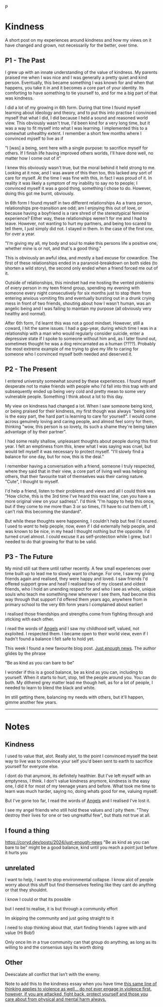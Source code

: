 P
# Kindness
A short post on my experiences around kindness and how my views on it have changed and grown, not necessarily for the better, over time.

## P1 - The Past
I grew up with an innate understanding of the value of kindness. My parents praised me when I was nice and I was generally a pretty quiet and kind person. Eventually, this became something I was known for and when that happens, you take it in and it becomes a core part of your identity. Its comforting to have something to tie yourself to, and for me a big part of that was kindness.

I did a lot of my growing in 6th form. During that time I found myself learning about ideology and theory, and to put this into practise I convinced myself that what I did, I did because I held a sound and reasoned world view. This obviously wasn't true, I'd been kind for a very long time, but it was a way to fit myself into what I was learning. I implemented this to a somewhat unhealthy extent.
I remember a short few months where I convinced myself to live as if 

"I [was] a being, sent here with a single purpose: to sacrifice myself for others. If I finish life having improved others worlds, I'll have done well, no matter how I come out of it"

I knew this obviously wasn't true, but the moral behind it held strong to me. Looking at it now, and I was aware of this then too, this lacked any sort of care for myself. At the time I was fine with this, in fact I was proud of it. In reality it was likely a symptom of my inability to say no to people; I convinced myself it was a good thing, something I chose to do. However, doing this got me burnt, obviously.

In 6th form I found myself in two different relationships As a trans person, relationships pre-transition are odd; am I enjoying this out of love, or because having a boyfriend is a rare shred of the stereotypical feminine experience? Either way, these relationships weren't for me and I had to leave. However, not wanting to hurt my partners, and being too scared to tell them, I just simply did not. I stayed in them. In the case of the first one, for over a year.

"I'm giving my all, my body and soul to make this persons life a positive one, whether mine is or not, and that's a good thing."

This is obviously an awful idea, and mostly a bad excuse for cowardice. The first of these relationships ended in a paranoid-breakdown on both sides (to shorten a wild story), the second only ended when a friend forced me out of it.

Outside of relationships, this mindset had me hosting the vented problems of every person in my teen friend group, spending my evening with someone every night consecutively for six months just to stop them from entering anxious vomiting fits and eventually bursting out in a drunk crying mess in front of two friends, shouting about how I wasn't human, was an angelic being and I was failing to maintain my purpose (all obviously very healthy and normal).

After 6th form, I'd learnt this was not a good mindset. However, still a coward, I hit the same issues. I had a gap-year, during which time I was in a relationship with a man who would regularly consider suicide, enter a depressive state if I spoke to someone without him and, as I later found out, sometimes thought he was a dog reincarnated as a human (????). Probably the most extreme example of me trying to give my life to caring for someone who I convinced myself both needed and deserved it.

## P2 - The Present
I entered university somewhat soured by these experiences. I found myself desperate not to make friends with people who I'd fall into this trap with and subsequently ended up being very cold and pretty mean to some very vulnerable people. Something I think about a lot to this day.

My view on kindness had changed a lot. When I saw someone being kind, or being praised for their kindness, my first though was always "being kind is the easy part, the hard part is learning to care for yourself". I would come across genuinely loving and caring people, and almost feel sorry for them, thinking "wow, this person is so lovely, its such a shame they're being taken advantage of by their partner".

I had some really shallow, unpleasant thoughts about people during this first year. I felt an emptiness from this, knew what I was saying was cruel, but would tell myself it was necessary to protect myself. "I'll slowly find a balance for one day, but for now, this is the deal."

I remember having a conversation with a friend, someone I truly respected, where they said that in their view, a core part of living well was helping others, that their favourite trait of themselves was their caring nature. "Cute", I thought to myself.

I'd help a friend, listen to their problems and views and all I could think was "How cliche, this is the 3rd time I've heard this exact line, can you have a more original view on your sadness". I'd think "I'm happy to help this once, but if they come to me more than 3 or so times, I'll have to cut them off, I can't risk this becoming the standard".

But while these thoughts were happening, I couldn't help but feel I'd soured. I used to *want* to help people, now, even if I did externally help people, and was known to be nice, in my head I thought nothing but the opposite. I'd turned cruel almost. I could excuse it as self-protection while I grew, but I needed to do that growing for that to be valid.

## P3 - The Future
My mind still sat there until rather recently. A few small experiences over time built up to lead me to slowly want to change. For one, I saw my giving friends again and realised, they were happy and loved. I saw friends I'd offered support grow and heal! I realised two of my closest and oldest friends, who I hold an unending respect for and who I see as whole, unique souls who teach me something new whenever I see them, had become this way through that support I'd offered them years ago, anywhere from in primary school to the very 6th form years I complained about earlier!

I realised those friendships and strengths come from fighting through and sticking with each other.

I read the words of [An](https://ninecoffees.blog/on-the-eyes/)[gels](https://ninecoffees.blog/lets-do-laundry-together-goodbye-cohost/) and I saw my childhood self, valued, not exploited. I respected them. I became open to their world view, even if I hadn't found a balance I felt safe to hold yet.

This week I found a new favourite blog post. [Just enough news](https://coryd.dev/posts/2024/just-enough-news). The author glides by the phrase

"Be as kind as you can bare to be"

I wonder if this is a good balance, be as kind as you can, including to yourself. When it starts to hurt, stop, tell the people around you. You can do both. My dithered grey matter lead me though hell, as for a lot of people, I needed to learn to blend the black and white.

Im still getting there, balancing my needs with others, but it'll happen, gimme another few years.



-------
# Notes

## Kindness
I used to value that, alot. Really alot, to the point I convinced myself the best way to live was to convince your self you'd been sent to earth to sacrifice yourself for everyone else.

I dont do that anymore, its definitely healthier. But I've left myself with an emptyness, I think. I don't value kindness anymore, kindness is the easy one, I did it for most of my teenage years and before. What took me time to learn was much harder, saying no, doing whats good for me, valuing myself.

But I've gone too far, I read the words of [An](https://ninecoffees.blog/on-the-eyes/)[gels](https://ninecoffees.blog/lets-do-laundry-together-goodbye-cohost/) and I realised I've lost it. 

I see my angel friends who still hold these values and I pity them. "They destroy their lives for one or two ungreatful few", but thats not true at all.

## I found a thing
https://coryd.dev/posts/2024/just-enough-news
"Be as kind as you can bare to be" might be a good balance, kind until you reach a point just before it hurts you
## unrelated
I want to help, I want to stop environmental collapse. I know alot of people worry about this stuff but find themselves feeling like they cant do anything or that they shouldnt.

I know I could or that its possible

but I need to realise, it is but through a community effort

Im skipping the community and just going straight to it

I need to stop thinking about that, start finding friends I agree with and value (Hi Bob!)

Only once Im in a true community can that group do anything, as long as its willing to and the consensus says its worth doing

## Other
Deescalate all conflict that isn’t with the enemy.

Note to add this to the kindness essay when you have time
[this same line of thinking applies to violence as well… do not ever engage in violence first. however, if you are attacked, fight back. protect yourself and those you care about from physical and mental harm always.](https://elenafortune.com/manifesto)